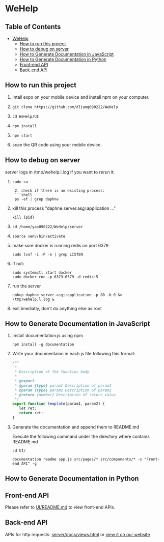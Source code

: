 # WeHelp

## Table of Contents
- [WeHelp](#wehelp)
  * [How to run this project](#how-to-run-this-project)
  * [How to debug on server](#how-to-debug-on-server)
  * [How to Generate Documentation in JavaScript](#how-to-generate-documentation-in-javascript)
  * [How to Generate Documentation in Python](#how-to-generate-documentation-in-python)
  * [Front-end API](#front-end-api)
  * [Back-end API](#back-end-api)

## How to run this project

1.  Intall expo on your mobile device and install npm on your computer.

2.  ```shell
    git clone https://github.com/dliang090222/WeHelp
    ```
3.  ```shell
    cd WeHelp/UI
    ```
4.  ```shell
    npm install
    ```
5.  ```shell
    npm start
    ```
6.  scan the QR code using your mobile device.

## How to debug on server

server logs in /tmp/wehelp.l.log
if you want to rerun it:
1. ```shell
   sudo su

    2. check if there is an existing process:
    ```shell
    ps -ef | grep daphne

3.  kill this process "daphne server.asgi:application ..."
    ```shell
    kill {pid}
    ```
4.  ```shell
    cd /home/yao090222/WeHelp/server
    ```
5.  ```shell
    source venv/bin/activate
    ```
6.  make sure docker is running redis on port 6379
    ```shell
    sudo lsof -i -P -n | grep LISTEN
    ```
7.  if not:
    ```shell
    sudo systemctl start docker
    sudo docker run -p 6379:6379 -d redis:5
    ```
8.  run the server
    ```shell
    nohup daphne server.asgi:application -p 80 -b 0 &> /tmp/wehelp.l.log &
    ```
9.  exit imediatly, don't do anything else as root


## How to Generate Documentation in JavaScript

1.  Install documentation.js using npm

    ```shell
    npm install -g documentation
    ```

2.  Write your documentaion in each js file following this format:

    ```javascript
    /**
     * 
     * Description of the function body
     *
     * @export
     * @param {type} param1 Description of param1
     * @param {type} param2 Description of param2
     * @return {number} Description of return value
     */
    export function template(param1, param2) {
       let ret;
       return ret;
    }
    ```

3.  Generate the documentation and append them to README.md

    Execute the following command under the directory where contains README.md
    
    ```shell
    cd UI/
    ```

    ```shell
    documentation readme app.js src/pages/* src/components/* -s "Front-end API" -g
    ```
    
## How to Generate Documentation in Python


## Front-end API
Please refer to [UI/README.md](UI/README.md) to view front-end APIs.


## Back-end API
APIs for http requests: [server/docs/views.html](server/docs/views.html) or [view it on our website](http://34.94.101.183/media/views.html)
